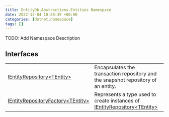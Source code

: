 ```yaml
---
title: EntityDb.Abstractions.Entities Namespace
date: 2022-12-04 10:20:39 +00:00
categories: [dotnet,namespace]
tags: []
---
```



TODO: Add Namespace Description

## Interfaces
<table><tr><td><!--/posts/dotnet.entitydb.abstractions.entities.ientityrepository`1--><a href='#'>IEntityRepository&lt;TEntity&gt;</a></td><td>
Encapsulates the transaction repository and the snapshot repository of an entity.
</td></tr><tr><td><!--/posts/dotnet.entitydb.abstractions.entities.ientityrepositoryfactory`1--><a href='#'>IEntityRepositoryFactory&lt;TEntity&gt;</a></td><td>
Represents a type used to create instances of <!--/posts/dotnet.entitydb.abstractions.entities.ientityrepository`1--><a href='#'>IEntityRepository&lt;TEntity&gt;</a></td></tr></table>
